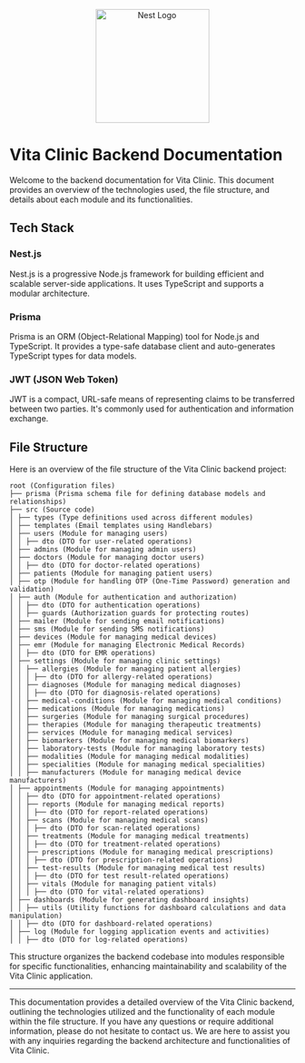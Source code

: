 <p align="center">
  <a href="http://nestjs.com/" target="blank"><img src="https://nestjs.com/img/logo-small.svg" width="200" alt="Nest Logo" /></a>
</p>

# Vita Clinic Backend Documentation

Welcome to the backend documentation for Vita Clinic. This document provides an overview of the technologies used, the file structure, and details about each module and its functionalities.

## Tech Stack

### Nest.js
Nest.js is a progressive Node.js framework for building efficient and scalable server-side applications. It uses TypeScript and supports a modular architecture.

### Prisma
Prisma is an ORM (Object-Relational Mapping) tool for Node.js and TypeScript. It provides a type-safe database client and auto-generates TypeScript types for data models.

### JWT (JSON Web Token)
JWT is a compact, URL-safe means of representing claims to be transferred between two parties. It's commonly used for authentication and information exchange.

## File Structure

Here is an overview of the file structure of the Vita Clinic backend project:

```
root (Configuration files)
├── prisma (Prisma schema file for defining database models and relationships)
├── src (Source code)
│ ├── types (Type definitions used across different modules)
│ ├── templates (Email templates using Handlebars)
│ ├── users (Module for managing users)
│ │ ├── dto (DTO for user-related operations)
│ ├── admins (Module for managing admin users)
│ ├── doctors (Module for managing doctor users)
│ │ ├── dto (DTO for doctor-related operations)
│ ├── patients (Module for managing patient users)
│ ├── otp (Module for handling OTP (One-Time Password) generation and validation)
│ ├── auth (Module for authentication and authorization)
│ │ ├── dto (DTO for authentication operations)
│ │ ├── guards (Authorization guards for protecting routes)
│ ├── mailer (Module for sending email notifications)
│ ├── sms (Module for sending SMS notifications)
│ ├── devices (Module for managing medical devices)
│ ├── emr (Module for managing Electronic Medical Records)
│ │ ├── dto (DTO for EMR operations)
│ ├── settings (Module for managing clinic settings)
│ │ ├── allergies (Module for managing patient allergies)
│ │ │ ├── dto (DTO for allergy-related operations)
│ │ ├── diagnoses (Module for managing medical diagnoses)
│ │ │ ├── dto (DTO for diagnosis-related operations)
│ │ ├── medical-conditions (Module for managing medical conditions)
│ │ ├── medications (Module for managing medications)
│ │ ├── surgeries (Module for managing surgical procedures)
│ │ ├── therapies (Module for managing therapeutic treatments)
│ │ ├── services (Module for managing medical services)
│ │ ├── biomarkers (Module for managing medical biomarkers)
│ │ ├── laboratory-tests (Module for managing laboratory tests)
│ │ ├── modalities (Module for managing medical modalities)
│ │ ├── specialities (Module for managing medical specialities)
│ │ ├── manufacturers (Module for managing medical device manufacturers)
│ ├── appointments (Module for managing appointments)
│ │ ├── dto (DTO for appointment-related operations)
│ │ ├── reports (Module for managing medical reports)
│ │ │ ├── dto (DTO for report-related operations)
│ │ ├── scans (Module for managing medical scans)
│ │ │ ├── dto (DTO for scan-related operations)
│ │ ├── treatments (Module for managing medical treatments)
│ │ │ ├── dto (DTO for treatment-related operations)
│ │ ├── prescriptions (Module for managing medical prescriptions)
│ │ │ ├── dto (DTO for prescription-related operations)
│ │ ├── test-results (Module for managing medical test results)
│ │ │ ├── dto (DTO for test result-related operations)
│ │ ├── vitals (Module for managing patient vitals)
│ │ │ ├── dto (DTO for vital-related operations)
│ ├── dashboards (Module for generating dashboard insights)
│ │ ├── utils (Utility functions for dashboard calculations and data manipulation)
│ │ ├── dto (DTO for dashboard-related operations)
│ ├── log (Module for logging application events and activities)
│ │ ├── dto (DTO for log-related operations)
```

This structure organizes the backend codebase into modules responsible for specific functionalities, enhancing maintainability and scalability of the Vita Clinic application.

---

This documentation provides a detailed overview of the Vita Clinic backend, outlining the technologies utilized and the functionality of each module within the file structure. If you have any questions or require additional information, please do not hesitate to contact us. We are here to assist you with any inquiries regarding the backend architecture and functionalities of Vita Clinic.